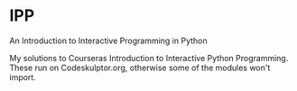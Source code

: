 # IPP
An Introduction to Interactive Programming in Python

My solutions to Courseras Introduction to Interactive Python Programming. These run on Codeskulptor.org, 
otherwise some of the modules won't import. 
